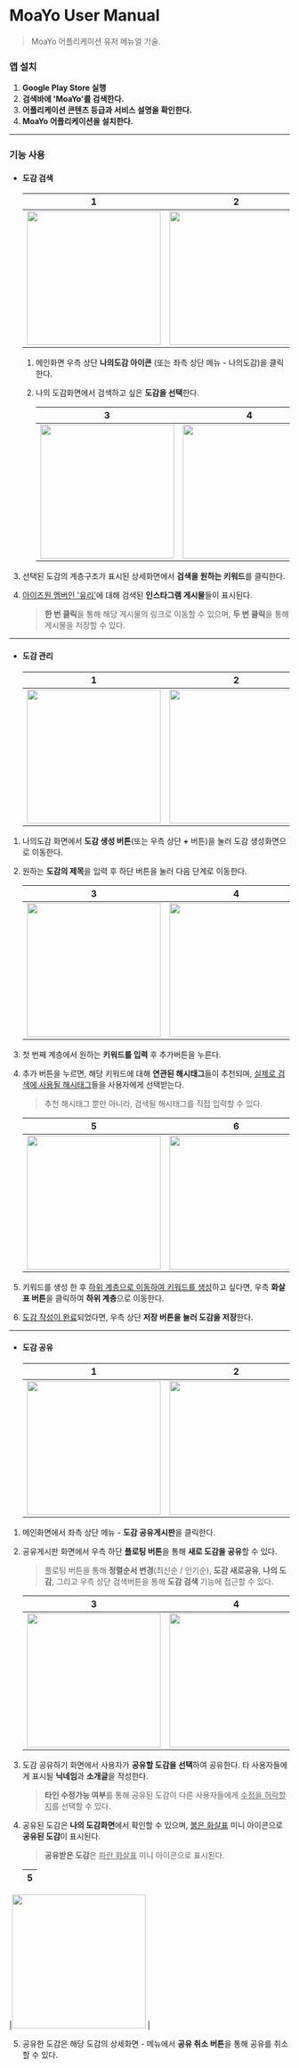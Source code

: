 # MoaYo User Manual

> MoaYo 어플리케이션 유저 메뉴얼 기술.



### 앱 설치

1. **Google Play Store 실행**
2. **검색바에 'MoaYo'를 검색한다.**
3. **어플리케이션 콘텐츠 등급과 서비스 설명을 확인한다.**
4. **MoaYo 어플리케이션을 설치한다.**

---

### 기능 사용

- #### 도감 검색

  | 1                                                            | 2                                                            |
  | ------------------------------------------------------------ | ------------------------------------------------------------ |
  | <img src="https://user-images.githubusercontent.com/42925501/84183050-466cbf80-aac6-11ea-8443-3351510a0be4.jpg" width="240" /> | <img src="https://user-images.githubusercontent.com/42925501/84183196-774cf480-aac6-11ea-8dde-f1abad19a8e7.png" width="240" /> |


  1. 메인화면 우측 상단 **나의도감 아이콘** (또는 좌측 상단 메뉴 - 나의도감)을 클릭한다.

  2. 나의 도감화면에서 검색하고 싶은 **도감을 선택**한다.

     

     | 3                                                            | 4                                                            |
     | ------------------------------------------------------------ | ------------------------------------------------------------ |
     | <img src="https://user-images.githubusercontent.com/42925501/84183252-9055a580-aac6-11ea-801f-51117e4fae0a.png" width="240" /> | <img src="https://user-images.githubusercontent.com/42925501/84183335-b54a1880-aac6-11ea-8205-cf31f93c26ba.jpg" width="240" /> |

3. 선택된 도감의 계층구조가 표시된 상세화면에서 **검색을 원하는 키워드**를 클릭한다.

4. <u>아이즈원 멤버인 '유리'</u>에 대해 검색된 **인스타그램 게시물**들이 표시된다.

   > **한 번 클릭**을 통해 해당 게시물의 링크로 이동할 수 있으며,
   > **두 번 클릭**을 통해 게시물을 저장할 수 있다.

---



- #### 도감 관리

  | 1                                                            | 2                                                            |
  | ------------------------------------------------------------ | ------------------------------------------------------------ |
  | <img src="https://user-images.githubusercontent.com/42925501/84182143-e295c700-aac4-11ea-8d76-4e1697ef9278.png" width="240" /> | <img src="https://user-images.githubusercontent.com/42925501/84182037-bda15400-aac4-11ea-8722-7891bc970929.png" width="240" /> |

1. 나의도감 화면에서 **도감 생성 버튼**(또는 우측 상단 **+** 버튼)을 눌러 도감 생성화면으로 이동한다.

2. 원하는 **도감의 제목**을 입력 후 하단 버튼을 눌러 다음 단계로 이동한다.

   

   
   | 3                                                            | 4                                                            |
   | ------------------------------------------------------------ | ------------------------------------------------------------ |
   | <img src="https://user-images.githubusercontent.com/42925501/84182213-fe996880-aac4-11ea-8b04-3a2823a1c1a2.png" width="240" /> | <img src="https://user-images.githubusercontent.com/42925501/84182256-153fbf80-aac5-11ea-8140-b9378b050beb.png" width="240" /> |

3. 첫 번째 계층에서 원하는 **키워드를 입력** 후 추가버튼을 누른다.

4. 추가 버튼을 누르면, 해당 키워드에 대해 **연관된 해시태그**들이 추천되며,
   <u>실제로 검색에 사용될 해시태그</u>들을 사용자에게 선택받는다.

   > 추천 해시태그 뿐만 아니라, 검색될 해시태그를 직접 입력할 수 있다.

   

   
   | 5                                                            | 6                                                            |
   | ------------------------------------------------------------ | ------------------------------------------------------------ |
   | <img src="https://user-images.githubusercontent.com/42925501/84182313-2983bc80-aac5-11ea-8797-601ec1077435.png" width="240" /> | <img src="https://user-images.githubusercontent.com/42925501/84182444-5fc13c00-aac5-11ea-9358-e82a36f8dc73.png" width="240" /> |

5. 키워드를 생성 한 후 <u>하위 계층으로 이동하여 키워드를 생성</u>하고 싶다면,
   우측 **화살표 버튼**을 클릭하여 **하위 계층**으로 이동한다.

6. <u>도감 작성이 완료</u>되었다면, 우측 상단 **저장 버튼을 눌러 도감을 저장**한다.

---



- #### 도감 공유

  
  | 1                                                            | 2                                                            |
  | ------------------------------------------------------------ | ------------------------------------------------------------ |
  | <img src="https://user-images.githubusercontent.com/42925501/84182540-88e1cc80-aac5-11ea-9b64-1d51f9287b4d.png" width="240" /> | <img src="https://user-images.githubusercontent.com/42925501/84182613-a2831400-aac5-11ea-83ee-2265dfeaa72d.jpg" width="240" /> |

1. 메인화면에서 좌측 상단 메뉴 - **도감 공유게시판**을 클릭한다.

2. 공유게시판 화면에서 우측 하단 **플로팅 버튼**을 통해 **새로 도감을 공유**할 수 있다.

   > 플로팅 버튼을 통해 **정렬순서 변경**(최신순 / 인기순), **도감 새로공유**, **나의 도감**,
   > 그리고 우측 상단 검색버튼을 통해 **도감 검색** 기능에 접근할 수 있다.

   

   
   | 3                                                            | 4                                                            |
   | ------------------------------------------------------------ | ------------------------------------------------------------ |
   | <img src="https://user-images.githubusercontent.com/42925501/84182717-ce05fe80-aac5-11ea-8bb8-4147c765160e.png" width="240" /> | <img src="https://user-images.githubusercontent.com/42925501/84182776-e37b2880-aac5-11ea-9046-ffe003e5a4ed.png" width="240" /> |

3. 도감 공유하기 화면에서 사용자가 **공유할 도감을 선택**하여 공유한다.
   타 사용자들에게 표시될 **닉네임**과 **소개글**을 작성한다.

   > **타인 수정가능 여부**를 통해 공유된 도감이 다른 사용자들에게 <u>수정을 허락할지</u>를 선택할 수 있다.

4. 공유된 도감은 **나의 도감화면**에서 확인할 수 있으며, <u>붉은 화살표</u> 미니 아이콘으로 **공유된 도감**이 표시된다.

   > **공유받은 도감**은 <u>파란 화살표</u> 미니 아이콘으로 표시된다.

   

   
   | 5                    |
   | -------------------- |
|<img src="https://user-images.githubusercontent.com/42925501/84182822-fdb50680-aac5-11ea-96b1-956ffc9945a7.png" width="240" /> |
   
5. 공유한 도감은 해당 도감의 상세화면 - 메뉴에서 **공유 취소 버튼**을 통해 공유를 취소할 수 있다.

